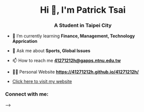 <h1 align="center">Hi 👋,  I'm Patrick Tsai</h1>
<h3 align="center">A Student in Taipei City</h3>

- 🌱 I’m currently learning **Finance, Management, Technology Apprication**

- 💬 Ask me about **Sports, Global Issues**

- 📫 How to reach me **41271212h@gapps.ntnu.edu.tw**

- 🧑‍💻 Personal Website **https://41271212h.github.io/41271212h/**
- [Click here to visit my website](https://41271212h.github.io/41271212h/)

<h3 align="left">Connect with me:</h3>
<p align="left">
</p>
-->
